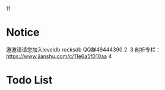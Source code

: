 11
# Notice
邀邀请请您加入leveldb rocksdb QQ群49444390
2
​
3
剖析专栏：https://www.jianshu.com/c/11e6a5f010aa
4


# Todo List

